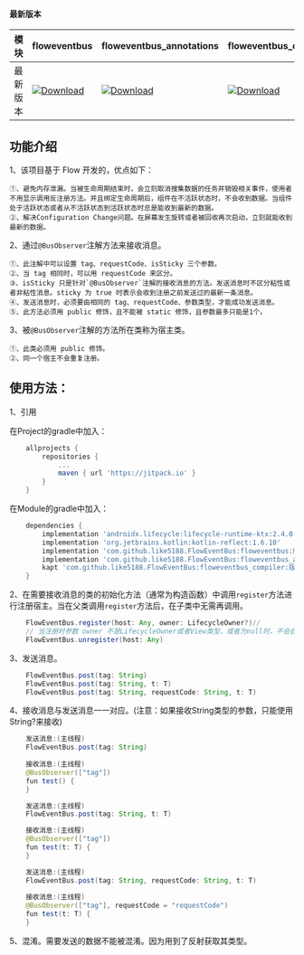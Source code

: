 #### 最新版本

模块|floweventbus|floweventbus_annotations|floweventbus_compiler
---|---|---|---
最新版本|[![Download](https://jitpack.io/v/like5188/FlowEventBus.svg)](https://jitpack.io/#like5188/FlowEventBus)|[![Download](https://jitpack.io/v/like5188/FlowEventBus.svg)](https://jitpack.io/#like5188/FlowEventBus)|[![Download](https://jitpack.io/v/like5188/FlowEventBus.svg)](https://jitpack.io/#like5188/FlowEventBus)

## 功能介绍
1、该项目基于 Flow 开发的，优点如下：

    ①、避免内存泄漏。当被生命周期结束时，会立刻取消搜集数据的任务并销毁相关事件，使用者不用显示调用反注册方法。并且绑定生命周期后，组件在不活跃状态时，不会收到数据。当组件处于活跃状态或者从不活跃状态到活跃状态时总是能收到最新的数据。
    ②、解决Configuration Change问题。在屏幕发生旋转或者被回收再次启动，立刻就能收到最新的数据。

2、通过`@BusObserver`注解方法来接收消息。

    ①、此注解中可以设置 tag、requestCode、isSticky 三个参数。
    ②、当 tag 相同时，可以用 requestCode 来区分。
    ③、isSticky 只是针对`@BusObserver`注解的接收消息的方法。发送消息时不区分粘性或者非粘性消息。sticky 为 true 时表示会收到注册之前发送过的最新一条消息。
    ④、发送消息时，必须要由相同的 tag、requestCode、参数类型，才能成功发送消息。
    ⑤、此方法必须用 public 修饰，且不能被 static 修饰，且参数最多只能是1个。

3、被`@BusObserver`注解的方法所在类称为宿主类。

    ①、此类必须用 public 修饰。
    ②、同一个宿主不会重复注册。

## 使用方法：

1、引用

在Project的gradle中加入：
```groovy
    allprojects {
        repositories {
            ...
            maven { url 'https://jitpack.io' }
        }
    }
```
在Module的gradle中加入：
```groovy
    dependencies {
        implementation 'androidx.lifecycle:lifecycle-runtime-ktx:2.4.0'
        implementation 'org.jetbrains.kotlin:kotlin-reflect:1.6.10'
        implementation 'com.github.like5188.FlowEventBus:floweventbus:版本号'
        implementation 'com.github.like5188.FlowEventBus:floweventbus_annotations:版本号'
        kapt 'com.github.like5188.FlowEventBus:floweventbus_compiler:版本号'
    }
```

2、在需要接收消息的类的初始化方法（通常为构造函数）中调用`register`方法进行注册宿主。当在父类调用`register`方法后，在子类中无需再调用。
```java
    FlowEventBus.register(host: Any, owner: LifecycleOwner?)//
    // 当注册时参数 owner 不是LifecycleOwner或者View类型，或者为null时，不会自动关联生命周期，必须显示调用下面的方法取消注册；不为null时会自动关联生命周期，不用调用取消注册的方法。
    FlowEventBus.unregister(host: Any)
```

3、发送消息。
```java
    FlowEventBus.post(tag: String)
    FlowEventBus.post(tag: String, t: T)
    FlowEventBus.post(tag: String, requestCode: String, t: T)
```

4、接收消息与发送消息一一对应。(注意：如果接收String类型的参数，只能使用String?来接收)
```java
    发送消息:(主线程)
    FlowEventBus.post(tag: String)
    
    接收消息:(主线程)
    @BusObserver(["tag"])
    fun test() {
    }
```
```java
    发送消息:(主线程)
    FlowEventBus.post(tag: String, t: T)

    接收消息:(主线程)
    @BusObserver(["tag"])
    fun test(t: T) {
    }
```
```java
    发送消息:(主线程)
    FlowEventBus.post(tag: String, requestCode: String, t: T)
    
    接收消息:(主线程)
    @BusObserver(["tag"], requestCode = "requestCode")
    fun test(t: T) {
    }
```

5、混淆。需要发送的数据不能被混淆。因为用到了反射获取其类型。
